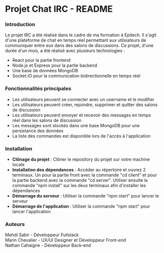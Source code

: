 # Projet Chat IRC - README

### Introduction

Le projet IRC a été réalisé dans le cadre de ma formation à Epitech. Il s'agit d'une plateforme de chat en temps réel permettant aux utilsiateurs de communiquer entre eux dans des salons de discussions.
Ce projet, d'une durée d'un mois, a été réalisé avec plusieurs technologies : 
- React pour la partie frontend
- Node.js et Express pour la  partie backend
- Une base de données MongoDB
- Socket.IO pour la communication bidirectionnelle en temps réel

### Fonctionnalités principales

- Les utilisateurs peuvent se connecter avec un username et le modifier
- Les utilisateurs peuvent créer, rejoindre, supprimer et quitter des salons de discussion
- Les utilisateurs peuvent envoyer et recevoir des messages en temps réel dans les salons de discussion
- Les messages sont stockés dans une base MongoDB pour une persistance des données
- La liste des commandes est disponible lors de l'accès à l'application

### Installation

- **Clônage du projet** : Clôner le repository du projet sur votre machine locale
- **Installation des dépendances** : Accéder au répertoire et ouvrez 2 terminaux. Un pour la partie front avec la commande "cd client" et pour la partie backend avec la commande "cd server". Utiliser ensuite la commande "npm install" sur les deux terminaux afin d'installer les dépendances
- **Démarrage du serveur** : Utiliser la commande "npm start" pour lancer le serveur
- **Démarrage de l'application** : Utiliser la commande "npm start" pour lancer l'application

### Auteurs

Mehdi Sabir - Développeur Fullstack<br>
Marin Chevalier - UX/UI Designer et Développeur Front-end<br>
Nathan Cahaigne - Développeur Back-end
